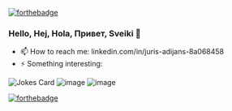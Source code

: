 [![forthebadge](https://forthebadge.com/images/badges/made-with-java.svg)](https://forthebadge.com)


### Hello, Hej, Hola, Привет, Sveiki  👋

- 📫 How to reach me: linkedin.com/in/juris-adijans-8a068458
- ⚡ Something interesting: 

 
![Jokes Card](https://readme-jokes.vercel.app/api)
![image](https://github-readme-stats.vercel.app/api/top-langs/?username=Yuriks1)
![image](https://github-profile-summary-cards.vercel.app/api/cards/profile-details?username=Yuriks1&theme=vue)

[![forthebadge](https://forthebadge.com/images/badges/powered-by-flux-capacitor.svg)](https://forthebadge.com)


